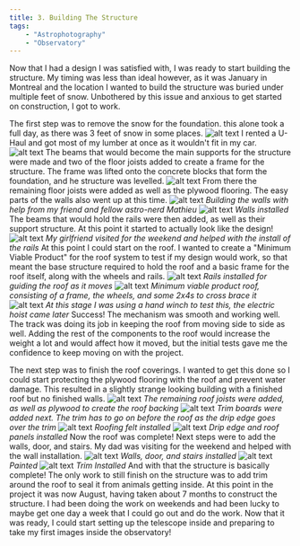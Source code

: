 ```yaml
---
title: 3. Building The Structure
tags: 
    - "Astrophotography"
    - "Observatory"
---
```

Now that I had a design I was satisfied with, I was ready to start building the structure. My timing was less than ideal however, as it was January in Montreal and the location I wanted to build the structure was buried under multiple feet of snow. Unbothered by this issue and anxious to get started on construction, I got to work.

The first step was to remove the snow for the foundation. this alone took a full day, as there was 3 feet of snow in some places.
![alt text](image.png)
I rented a U-Haul and got most of my lumber at once as it wouldn't fit in my car.
![alt text](image-1.png)
The beams that would become the main supports for the structure were made and two of the floor joists added to create a frame for the structure. The frame was lifted onto the concrete blocks that form the foundation, and he structure was levelled.
![alt text](image-2.png)
From there the remaining floor joists were added as well as the plywood flooring. The easy parts of the walls also went up at this time.
![alt text](image-3.png)
*Building the walls with help from my friend and fellow astro-nerd Mathieu*
![alt text](image-4.png)
*Walls installed*
The beams that would hold the rails were then added, as well as their support structure. At this point it started to actually look like the design!
![alt text](image-5.png)
*My girlfriend visited for the weekend and helped with the install of the rails*
At this point I could start on the roof. I wanted to create a "Minimum Viable Product" for the roof system to test if my design would work, so that meant the base structure required to hold the roof and a basic frame for the roof itself, along with the wheels and rails.
![alt text](image-6.png)
*Rails installed for guiding the roof as it moves*
![alt text](image-7.png)
*Minimum viable product roof, consisting of a frame, the wheels, and some 2x4s to cross brace it*
![alt text](IMG_4524.gif)
*At this stage I was using a hand winch to test this, the electric hoist came later*
Success! The mechanism was smooth and working well. The track was doing its job in keeping the roof from moving side to side as well. Adding the rest of the components to the roof would increase the weight a lot and would affect how it moved, but the initial tests gave me the confidence to keep moving on with the project.

The next step was to finish the roof coverings. I wanted to get this done so I could start protecting the plywood flooring with the roof and prevent water damage. This resulted in a slightly strange looking building with a finished roof but no finished walls.
![alt text](image-8.png)
*The remaining roof joists were added, as well as plywood to create the roof backing*
![alt text](image-9.png)
*Trim boards were added next. The trim has to go on before the roof as the drip edge goes over the trim*
![alt text](image-10.png)
*Roofing felt installed*
![alt text](image-11.png)
*Drip edge and roof panels installed*
Now the roof was complete! Next steps were to add the walls, door, and stairs. My dad was visiting for the weekend and helped with the wall installation.
![alt text](image-12.png)
*Walls, door, and stairs installed*
![alt text](image-13.png)
*Painted*
![alt text](image-14.png)
*Trim Installed*
And with that the structure is basically complete! The only work to still finish on the structure was to add trim around the roof to seal it from animals getting inside. At this point in the project it was now August, having taken about 7 months to construct the structure. I had been doing the work on weekends and had been lucky to maybe get one day a week that I could go out and do the work. Now that it was ready, I could start setting up the telescope inside and preparing to take my first images inside the observatory! 